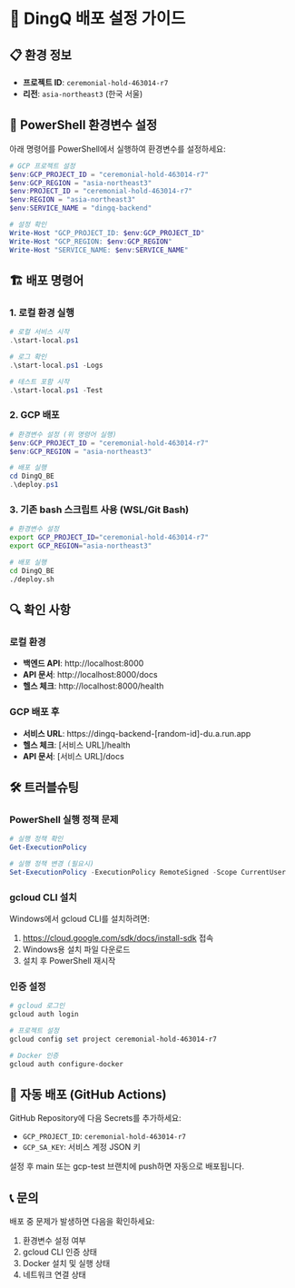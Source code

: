 # 🚀 DingQ 배포 설정 가이드

## 📋 환경 정보
- **프로젝트 ID**: `ceremonial-hold-463014-r7`
- **리전**: `asia-northeast3` (한국 서울)

## 🔧 PowerShell 환경변수 설정

아래 명령어를 PowerShell에서 실행하여 환경변수를 설정하세요:

```powershell
# GCP 프로젝트 설정
$env:GCP_PROJECT_ID = "ceremonial-hold-463014-r7"
$env:GCP_REGION = "asia-northeast3"
$env:PROJECT_ID = "ceremonial-hold-463014-r7"
$env:REGION = "asia-northeast3"
$env:SERVICE_NAME = "dingq-backend"

# 설정 확인
Write-Host "GCP_PROJECT_ID: $env:GCP_PROJECT_ID"
Write-Host "GCP_REGION: $env:GCP_REGION"
Write-Host "SERVICE_NAME: $env:SERVICE_NAME"
```

## 🏗️ 배포 명령어

### 1. 로컬 환경 실행
```powershell
# 로컬 서비스 시작
.\start-local.ps1

# 로그 확인
.\start-local.ps1 -Logs

# 테스트 포함 시작
.\start-local.ps1 -Test
```

### 2. GCP 배포
```powershell
# 환경변수 설정 (위 명령어 실행)
$env:GCP_PROJECT_ID = "ceremonial-hold-463014-r7"
$env:GCP_REGION = "asia-northeast3"

# 배포 실행
cd DingQ_BE
.\deploy.ps1
```

### 3. 기존 bash 스크립트 사용 (WSL/Git Bash)
```bash
# 환경변수 설정
export GCP_PROJECT_ID="ceremonial-hold-463014-r7"
export GCP_REGION="asia-northeast3"

# 배포 실행
cd DingQ_BE
./deploy.sh
```

## 🔍 확인 사항

### 로컬 환경
- **백엔드 API**: http://localhost:8000
- **API 문서**: http://localhost:8000/docs
- **헬스 체크**: http://localhost:8000/health

### GCP 배포 후
- **서비스 URL**: https://dingq-backend-[random-id]-du.a.run.app
- **헬스 체크**: [서비스 URL]/health
- **API 문서**: [서비스 URL]/docs

## 🛠️ 트러블슈팅

### PowerShell 실행 정책 문제
```powershell
# 실행 정책 확인
Get-ExecutionPolicy

# 실행 정책 변경 (필요시)
Set-ExecutionPolicy -ExecutionPolicy RemoteSigned -Scope CurrentUser
```

### gcloud CLI 설치
Windows에서 gcloud CLI를 설치하려면:
1. https://cloud.google.com/sdk/docs/install-sdk 접속
2. Windows용 설치 파일 다운로드
3. 설치 후 PowerShell 재시작

### 인증 설정
```powershell
# gcloud 로그인
gcloud auth login

# 프로젝트 설정
gcloud config set project ceremonial-hold-463014-r7

# Docker 인증
gcloud auth configure-docker
```

## 🔄 자동 배포 (GitHub Actions)

GitHub Repository에 다음 Secrets를 추가하세요:
- `GCP_PROJECT_ID`: `ceremonial-hold-463014-r7`
- `GCP_SA_KEY`: 서비스 계정 JSON 키

설정 후 main 또는 gcp-test 브랜치에 push하면 자동으로 배포됩니다.

## 📞 문의

배포 중 문제가 발생하면 다음을 확인하세요:
1. 환경변수 설정 여부
2. gcloud CLI 인증 상태
3. Docker 설치 및 실행 상태
4. 네트워크 연결 상태 